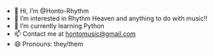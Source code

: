 - 👋 Hi, I’m @Honto-Rhythm
- 👀 I’m interested in Rhythm Heaven and anything to do with music!!
- 🌱 I’m currently learning Python
- 📫 Contact me at hontomusic@gmail.com
- 😄 Pronouns: they/them
<!---
Honto-Rhythm/Honto-Rhythm is a ✨ special ✨ repository because its `README.md` (this file) appears on your GitHub profile.
You can click the Preview link to take a look at your changes.
--->
